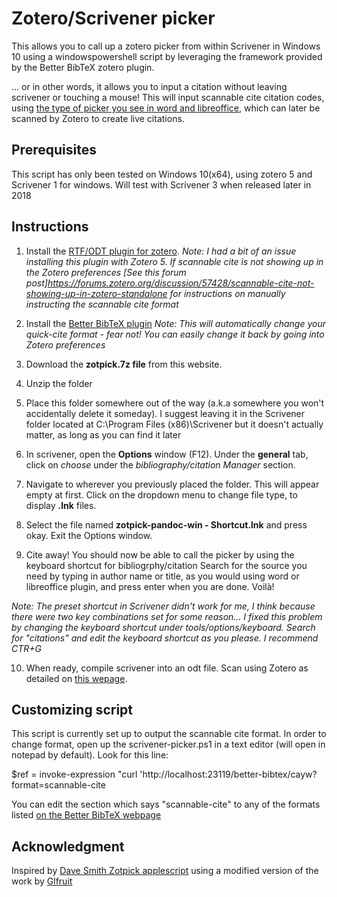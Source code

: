 # Zotero/Scrivener picker

This allows you to call up a zotero picker from within Scrivener in Windows 10 using a windowspowershell script by leveraging the framework provided by the Better BibTeX zotero plugin.

... or in other words, it allows you to input a citation without leaving scrivener or touching a mouse! This will input scannable cite citation codes, using [the type of picker you see in word and libreoffice](http://mossiso.com/wp-content/uploads/2012/04/zotero-new-view-find-citation.png), which can later be scanned by Zotero to create live citations.

## Prerequisites
This script has only been tested on Windows 10(x64), using zotero 5 and Scrivener 1 for windows. Will test with Scrivener 3 when released later in 2018

## Instructions
1. Install the [RTF/ODT plugin for zotero](https://zotero-odf-scan.github.io/zotero-odf-scan/). *Note: I had a bit of an issue installing this plugin with Zotero 5. If scannable cite is not showing up in the Zotero preferences [See this forum post]https://forums.zotero.org/discussion/57428/scannable-cite-not-showing-up-in-zotero-standalone for instructions on manually instructing the scannable cite format*

2. Install the [Better BibTeX plugin](https://retorque.re/zotero-better-bibtex/installation/)
*Note: This will automatically change your quick-cite format - fear not! You can easily change it back by going into Zotero preferences*

3. Download the **zotpick.7z file** from this website.

4. Unzip the folder

5. Place this folder somewhere out of the way (a.k.a somewhere you won't accidentally delete it someday). I suggest leaving it in the Scrivener folder located at C:\Program Files (x86)\Scrivener but it doesn't actually matter, as long as you can find it later

6. In scrivener, open the **Options** window (F12). Under the **general** tab, click on *choose* under the *bibliography/citation Manager* section.

7. Navigate to wherever you previously placed the folder. This will appear empty at first. Click on the dropdown menu to change file type, to display **.lnk** files. 

8. Select the file named **zotpick-pandoc-win - Shortcut.lnk** and press okay. Exit the Options window.

9. Cite away! You should now be able to call the picker by using the keyboard shortcut for bibliogrphy/citation
Search for the source you need by typing in author name or title, as you would using word or libreoffice plugin, and press enter when you are done. Voilà!

*Note: The preset shortcut in Scrivener didn't work for me, I think because there were two key combinations set for some reason... I fixed this problem by changing the keyboard shortcut under tools/options/keyboard. Search for "citations" and edit the keyboard shortcut as you please. I recommend CTR+G*

10. When ready, compile scrivener into an odt file. Scan using Zotero as detailed on [this wepage](https://catherinepope.com/how-to-use-zotero-with-scrivener-part-2/).

## Customizing script

This script is currently set up to output the scannable cite format. In order to change format, open up the scrivener-picker.ps1 in a text editor (will open in notepad by default). Look for this line:

$ref = invoke-expression "curl 'http://localhost:23119/better-bibtex/cayw?format=scannable-cite

You can edit the section which says "scannable-cite" to any of the formats listed [on the Better BibTeX webpage](https://retorque.re/zotero-better-bibtex/cayw/
)

## Acknowledgment
Inspired by  [Dave Smith Zotpick applescript](https://github.com/davepwsmith/zotpick-applescript) using a modified version of the work by [Glfruit](https://gist.github.com/glfruit)
